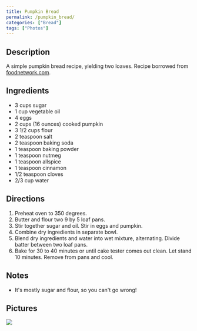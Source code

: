 ```yaml
---
title: Pumpkin Bread
permalink: /pumpkin_bread/
categories: ["Bread"]
tags: ["Photos"]
---
```


Description
-----------

A simple pumpkin bread recipe, yielding two loaves. Recipe borrowed from [foodnetwork.com](http://www.foodnetwork.com/recipes/pumpkin-bread-recipe/index.html).

Ingredients
-----------

-   3 cups sugar
-   1 cup vegetable oil
-   4 eggs
-   2 cups (16 ounces) cooked pumpkin
-   3 1/2 cups flour
-   2 teaspoon salt
-   2 teaspoon baking soda
-   1 teaspoon baking powder
-   1 teaspoon nutmeg
-   1 teaspoon allspice
-   1 teaspoon cinnamon
-   1/2 teaspoon cloves
-   2/3 cup water

Directions
----------

1.  Preheat oven to 350 degrees.
2.  Butter and flour two 9 by 5 loaf pans.
3.  Stir together sugar and oil. Stir in eggs and pumpkin.
4.  Combine dry ingredients in separate bowl.
5.  Blend dry ingredients and water into wet mixture, alternating. Divide batter between two loaf pans.
6.  Bake for 30 to 40 minutes or until cake tester comes out clean. Let stand 10 minutes. Remove from pans and cool.

Notes
-----

-   It's mostly sugar and flour, so you can't go wrong!

Pictures
--------

<img src="{{ site.baseurl }}/images/PumpkinBread1.jpg" />